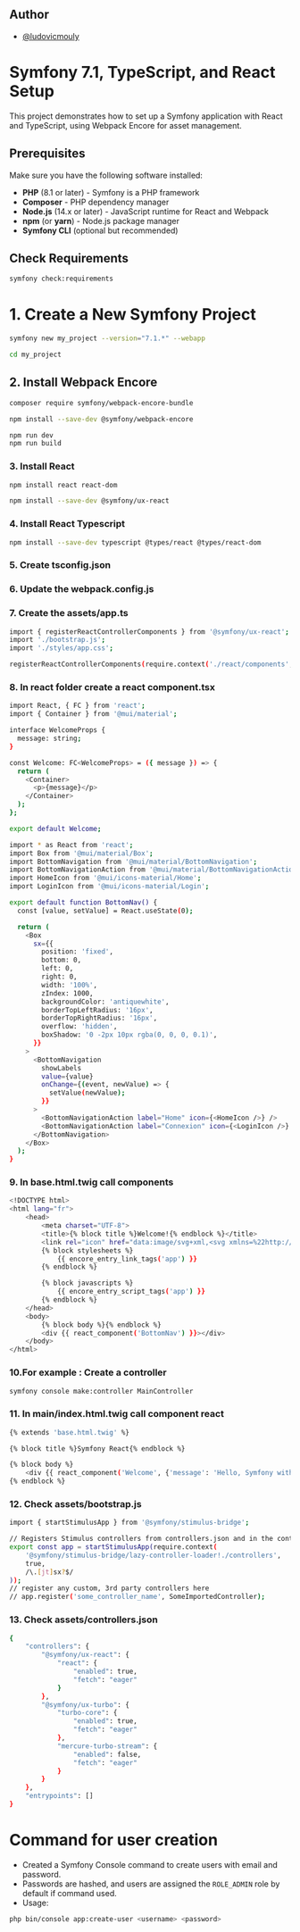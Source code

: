 ## Author

- [@ludovicmouly](https://www.github.com/Lud-ly)


# Symfony 7.1, TypeScript, and React Setup

This project demonstrates how to set up a Symfony application with React and TypeScript, using Webpack Encore for asset management.

## Prerequisites

Make sure you have the following software installed:

- **PHP** (8.1 or later) - Symfony is a PHP framework
- **Composer** - PHP dependency manager
- **Node.js** (14.x or later) - JavaScript runtime for React and Webpack
- **npm** (or **yarn**) - Node.js package manager
- **Symfony CLI** (optional but recommended)

## Check Requirements
```bash
symfony check:requirements
```

# 1. Create a New Symfony Project

```bash
symfony new my_project --version="7.1.*" --webapp

cd my_project
```

## 2. Install Webpack Encore
```bash
composer require symfony/webpack-encore-bundle

npm install --save-dev @symfony/webpack-encore

npm run dev
npm run build
```
### 3. Install React
```bash
npm install react react-dom

npm install --save-dev @symfony/ux-react
```

### 4. Install React Typescript
```bash
npm install --save-dev typescript @types/react @types/react-dom
```

### 5. Create tsconfig.json
### 6. Update the webpack.config.js
### 7. Create the assets/app.ts

```bash
import { registerReactControllerComponents } from '@symfony/ux-react';
import './bootstrap.js';
import './styles/app.css';

registerReactControllerComponents(require.context('./react/components', true, /\.(j|t)sx?$/));
```

### 8. In react folder create a react component.tsx
```	bash
import React, { FC } from 'react';
import { Container } from '@mui/material';

interface WelcomeProps {
  message: string;
}

const Welcome: FC<WelcomeProps> = ({ message }) => {
  return (
    <Container>
      <p>{message}</p>
    </Container>
  );
};

export default Welcome;
```
```bash
import * as React from 'react';
import Box from '@mui/material/Box';
import BottomNavigation from '@mui/material/BottomNavigation';
import BottomNavigationAction from '@mui/material/BottomNavigationAction';
import HomeIcon from '@mui/icons-material/Home';
import LoginIcon from '@mui/icons-material/Login';

export default function BottomNav() {
  const [value, setValue] = React.useState(0);

  return (
    <Box
      sx={{
        position: 'fixed',
        bottom: 0,
        left: 0,
        right: 0,
        width: '100%',
        zIndex: 1000,
        backgroundColor: 'antiquewhite',
        borderTopLeftRadius: '16px',
        borderTopRightRadius: '16px',
        overflow: 'hidden',
        boxShadow: '0 -2px 10px rgba(0, 0, 0, 0.1)',
      }}
    >
      <BottomNavigation
        showLabels
        value={value}
        onChange={(event, newValue) => {
          setValue(newValue);
        }}
      >
        <BottomNavigationAction label="Home" icon={<HomeIcon />} />
        <BottomNavigationAction label="Connexion" icon={<LoginIcon />} />
      </BottomNavigation>
    </Box>
  );
}
```

### 9. In base.html.twig call components
```	bash
<!DOCTYPE html>
<html lang="fr">
    <head>
        <meta charset="UTF-8">
        <title>{% block title %}Welcome!{% endblock %}</title>
        <link rel="icon" href="data:image/svg+xml,<svg xmlns=%22http://www.w3.org/2000/svg%22 viewBox=%220 0 128 128%22><text y=%221.2em%22 font-size=%2296%22>⚫️</text></svg>">
        {% block stylesheets %}
            {{ encore_entry_link_tags('app') }}
        {% endblock %}

        {% block javascripts %}
            {{ encore_entry_script_tags('app') }}
        {% endblock %}
    </head>
    <body>
        {% block body %}{% endblock %}
        <div {{ react_component('BottomNav') }}></div>
    </body>
</html>
```

### 10.For example : Create a controller
```	bash
symfony console make:controller MainController
```

### 11. In main/index.html.twig call component react
```bash
{% extends 'base.html.twig' %}

{% block title %}Symfony React{% endblock %}

{% block body %}
    <div {{ react_component('Welcome', {'message': 'Hello, Symfony with React!'}) }}></div>
{% endblock %}
```

### 12. Check assets/bootstrap.js
```bash
import { startStimulusApp } from '@symfony/stimulus-bridge';

// Registers Stimulus controllers from controllers.json and in the controllers/ directory
export const app = startStimulusApp(require.context(
    '@symfony/stimulus-bridge/lazy-controller-loader!./controllers',
    true,
    /\.[jt]sx?$/
));
// register any custom, 3rd party controllers here
// app.register('some_controller_name', SomeImportedController);
```
### 13. Check assets/controllers.json
```bash
{
    "controllers": {
        "@symfony/ux-react": {
            "react": {
                "enabled": true,
                "fetch": "eager"
            }
        },
        "@symfony/ux-turbo": {
            "turbo-core": {
                "enabled": true,
                "fetch": "eager"
            },
            "mercure-turbo-stream": {
                "enabled": false,
                "fetch": "eager"
            }
        }
    },
    "entrypoints": []
}
```

# Command for user creation

- Created a Symfony Console command to create users with email and password.
- Passwords are hashed, and users are assigned the `ROLE_ADMIN` role by default if command used.
- Usage: 

```bash
php bin/console app:create-user <username> <password>
```
